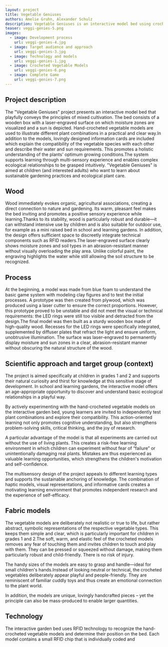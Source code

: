 ```yaml
---
layout: project
title: Vegetable Geniuses
authors: Amelie Gruhn, Alexander Schulz
description: Vegetable Geniuses is an interactive model bed using crocheted vegetable figures, info cards, and visual feedback to playfully teach mixed cultivation, water, and sun needs – for children and curious adults.
teaser: veggi-genies-5.png
images: 
  - image: Development process
    url: veggi-genies-4.jpg
  - image: Target audience and approach
    url: veggi-genies-3.jpg
  - image: Technology and models
    url: veggi-genies-1.jpg
  - image: Crocheted Vegetable Models
    url: veggi-genies-6.png
  - image: Complete Game
    url: veggi-genies-7.png
---
```



## Project description

The "Vegetable Geniuses" project presents an interactive model bed that playfully conveys the principles of mixed cultivation. The bed consists of a wooden box with a laser-engraved surface on which moisture zones are visualized and a sun is depicted. Hand-crocheted vegetable models are used to illustrate different plant combinations in a practical and clear way.In addition to the models, lovingly designed information cards are included which explain the compatibility of the vegetable species with each other and describe their water and sun requirements. This promotes a holistic understanding of the plants' optimum growing conditions.The system supports learning through multi-sensory experience and enables complex ecological relationships to be grasped intuitively. "Vegetable Geniuses" is aimed at children (and interested adults) who want to learn about sustainable gardening practices and ecological plant care.

## Wood

Wood immediately evokes organic, agricultural associations, creating a direct connection to nature and gardening. Its warm, pleasant feel makes the bed inviting and promotes a positive sensory experience while learning.Thanks to its stability, wood is particularly robust and durable—it can withstand intensive use by children and is also suitable for outdoor use, for example as a mini raised bed in school and learning gardens. In addition, the design offers sufficient space to discreetly integrate technical components such as RFID readers.The laser-engraved surface clearly shows moisture zones and soil types in an abrasion-resistant manner without visually overloading the play area. Unlike colorful paint, the engraving highlights the water while still allowing the soil structure to be recognized.

## Process

At the beginning, a model was made from blue foam to understand the basic game system with modeling clay figures and to test the initial processes. A prototype was then created from plywood, which was produced using a laser cutter to ensure the correct proportions. However, this prototype proved to be unstable and did not meet the visual or technical requirements: the LED rings were still too visible and detracted from the design.The final model was then built as a sturdy wooden box made of high-quality wood. Recesses for the LED rings were specifically integrated, supplemented by diffuser plates that refract the light and ensure uniform, unobtrusive illumination. The surface was laser-engraved to permanently display moisture and sun zones in a clear, abrasion-resistant manner without obscuring the natural structure of the wood.

## Scientific approach and target group (context)

The project is aimed specifically at children in grades 1 and 2 and supports their natural curiosity and thirst for knowledge at this sensitive stage of development. In school and learning gardens, the interactive model offers an age-appropriate opportunity to discover and understand basic ecological relationships in a playful way.

By actively experimenting with the hand-crocheted vegetable models on the interactive garden bed, young learners are invited to independently test plant combinations and explore their compatibility. This action-oriented learning not only promotes cognitive understanding, but also strengthens problem-solving skills, critical thinking, and the joy of research.

A particular advantage of the model is that all experiments are carried out without the use of living plants. This creates a risk-free learning environment in which children can experiment without fear of “failure” or unintentionally damaging real plants. Mistakes are thus experienced as valuable learning opportunities, which strengthens the children's motivation and self-confidence.

The multisensory design of the project appeals to different learning types and supports the sustainable anchoring of knowledge. The combination of haptic models, visual representations, and informative cards creates a motivating learning environment that promotes independent research and the experience of self-efficacy.

## Fabric models

The vegetable models are deliberately not realistic or true to life, but rather abstract, symbolic representations of the respective vegetable types. This keeps them simple and clear, which is particularly important for children in grades 1 and 2.The soft, warm, and elastic feel of the crocheted models removes any fear of touching them and invites children to touch and play with them. They can be pressed or squeezed without damage, making them particularly robust and child-friendly. There is no risk of injury.

The handy sizes of the models are easy to grasp and handle—ideal for small children's hands.Instead of looking neutral or technical, the crocheted vegetables deliberately appear playful and people-friendly. They are reminiscent of familiar cuddly toys and thus create an emotional connection to the plant world.

In addition, the models are unique, lovingly handcrafted pieces – yet the principle can also be mass-produced to enable larger quantities.

## Technology

The interactive garden bed uses RFID technology to recognize the hand-crocheted vegetable models and determine their position on the bed. Each model contains a small RFID chip that is individually coded and

